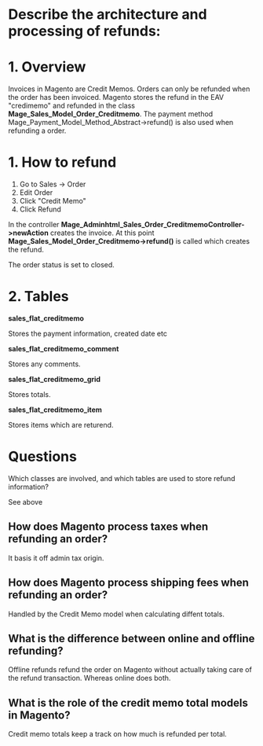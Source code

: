 # Describe the architecture and processing of refunds:

# 1. Overview

Invoices in Magento are Credit Memos. Orders can only be refunded when the order has been invoiced.
Magento stores the refund in the EAV "credimemo" and refunded in the class **Mage_Sales_Model_Order_Creditmemo**.
The payment method Mage_Payment_Model_Method_Abstract->refund() is also used when refunding a order.


# 1. How to refund

1. Go to Sales -> Order
2. Edit Order
3. Click "Credit Memo"
4. Click Refund

In the controller **Mage_Adminhtml_Sales_Order_CreditmemoController->newAction** creates the invoice.
At this point **Mage_Sales_Model_Order_Creditmemo->refund()** is called which creates the refund.

The order status is set to closed.


# 2. Tables

**sales_flat_creditmemo**

Stores the payment information, created date etc

**sales_flat_creditmemo_comment**

Stores any comments.

**sales_flat_creditmemo_grid**

Stores totals.

**sales_flat_creditmemo_item**

Stores items which are returend.

# Questions

Which classes are involved, and which tables are used to store refund information?

See above


## How does Magento process taxes when refunding an order?

It basis it off admin tax origin.

## How does Magento process shipping fees when refunding an order?

Handled by the Credit Memo model when calculating diffent totals.

## What is the difference between online and offline refunding?

Offline refunds refund the order on Magento without actually taking care of the refund transaction. Whereas online does both.

## What is the role of the credit memo total models in Magento?

Credit memo totals keep a track on how much is refunded per total.
